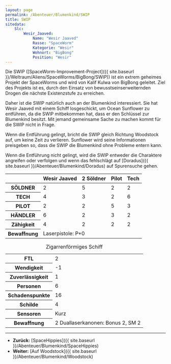 ```yaml
---
layout: page
permalink: /Abenteuer/Blumenkind/SWIP
title: SWIP
sitedata:
    Slc:
        Wesir_Jaaved:
            Name: "Wesir Jaaved"
            Rasse: "SpaceWorm"
            Kategorie: "Wesir"
            Wohnort: "BigBong"
            Position: "Wesir"
---
```




Die SWIP ([SpaceWorm-Improvement-Project]({{ site.baseurl }}/Weltraum/Aliens/SpaceWorms/BigBong/SWIP)) ist ein extrem geheimes Projekt der SpaceWorms und wird von Kalif Kulwa von BigBong geleitet. Ziel des Projekts ist es, durch den Einsatz von bewusstseinserweiternden Drogen die nächste Existenzstufe zu erreichen.

Daher ist die SWIP natürlich auch an der Blumenkind interessiert. Sie hat Wesir Jaaved mit einem Schiff losgeschickt, um Ocean Sunflower zu entführen, da die SWIP mitbekommen hat, dass er den Schlüssel zur Blumenkind besitzt. Mit jemand gemeinsame Sache zu machen kommt für die SWIP nicht in Frage.

Wenn die Entführung gelingt, bricht die SWIP gleich Richtung Woodstock auf, um keine Zeit zu verlieren. Sunflower wird seine Informationen preisgeben so, dass die SWIP die Blumenkind ohne Probleme entern kann.

Wenn die Entführung nicht gelingt, wird die SWIP entweder die Charaktere angreifen oder verfolgen und wenn das fehlschlägt auf [Doradus]({{ site.baseurl }}/Abenteuer/Blumenkind/Doradus) auf Spurensuche gehen.

<table>
<thead>
<tr><th> </th><th>Wesir Jaaved</th><th>2 Söldner</th><th>Pilot</th><th>Tech</th></tr>
</thead>
<tbody>
<tr><th>SÖLDNER</th><td>2</td><td>5</td><td>2</td><td>2</td></tr>
<tr><th>TECH</th><td>4</td><td>3</td><td>2</td><td>6</td></tr>
<tr><th>PILOT</th><td>2</td><td>2</td><td>5</td><td>3</td></tr>
<tr><th>HÄNDLER</th><td>6</td><td>2</td><td>3</td><td>2</td></tr>
<tr><th>Zähigkeit</th><td>4</td><td>2</td><td>2</td><td>2</td></tr>
<tr><th>Bewaffnung</th><td colspan="4" rowspan="1">Laserpistole: P+0</td></tr>
</tbody>
</table>

<table>
<caption>Zigarrenförmiges Schiff</caption>
<tbody>
<tr><th>FTL</th><td>2</td></tr>
<tr><th>Wendigkeit</th><td>-1</td></tr>
<tr><th>Zuverlässigkeit</th><td>1</td></tr>
<tr><th>Personen</th><td>6</td></tr>
<tr><th>Schadenspunkte</th><td>16</td></tr>
<tr><th>Schilde</th><td>4</td></tr>
<tr><th>Sensoren</th><td>Kurz</td></tr>
<tr><th>Bewaffnung</th><td>2 Duallaserkanonen: Bonus 2, SM 2</td></tr>
</tbody>
</table>

***

- **Zurück:** [SpaceHippies]({{ site.baseurl }}/Abenteuer/Blumenkind/SpaceHippies)
- **Weiter:** [Auf Woodstock]({{ site.baseurl }}/Abenteuer/Blumenkind/Woodstock)
